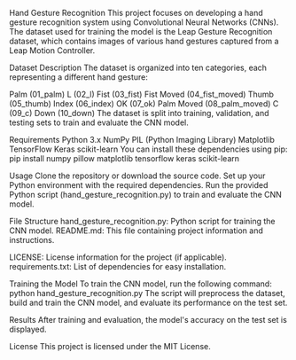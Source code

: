Hand Gesture Recognition
This project focuses on developing a hand gesture recognition system using Convolutional Neural Networks (CNNs). The dataset used for training the model is the Leap Gesture Recognition dataset, which contains images of various hand gestures captured from a Leap Motion Controller.

Dataset Description
The dataset is organized into ten categories, each representing a different hand gesture:

Palm (01_palm)
L (02_l)
Fist (03_fist)
Fist Moved (04_fist_moved)
Thumb (05_thumb)
Index (06_index)
OK (07_ok)
Palm Moved (08_palm_moved)
C (09_c)
Down (10_down)
The dataset is split into training, validation, and testing sets to train and evaluate the CNN model.

Requirements
Python 3.x
NumPy
PIL (Python Imaging Library)
Matplotlib
TensorFlow
Keras
scikit-learn
You can install these dependencies using pip: pip install numpy pillow matplotlib tensorflow keras scikit-learn

Usage
Clone the repository or download the source code. Set up your Python environment with the required dependencies. Run the provided Python script (hand_gesture_recognition.py) to train and evaluate the CNN model.

File Structure
hand_gesture_recognition.py: Python script for training the CNN model. README.md: This file containing project information and instructions.

LICENSE: License information for the project (if applicable).
requirements.txt: List of dependencies for easy installation.

Training the Model
To train the CNN model, run the following command: python hand_gesture_recognition.py The script will preprocess the dataset, build and train the CNN model, and evaluate its performance on the test set.

Results
After training and evaluation, the model's accuracy on the test set is displayed.

License
This project is licensed under the MIT License.
